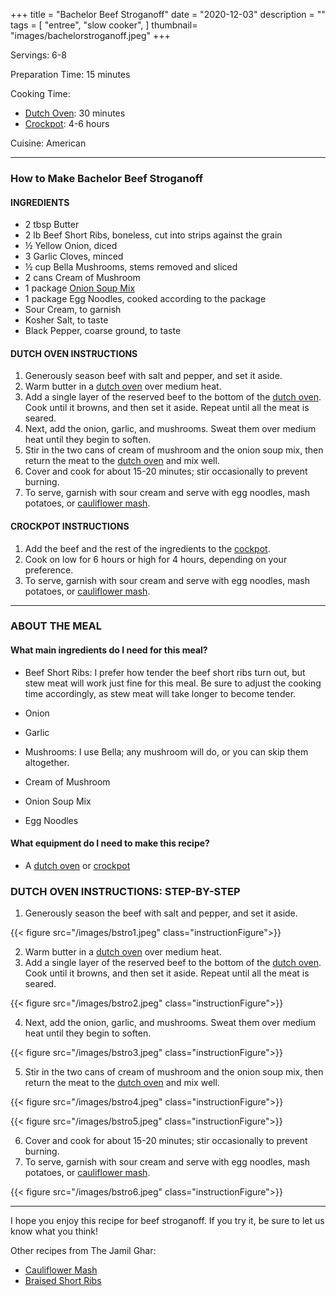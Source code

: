 +++
title = "Bachelor Beef Stroganoff"
date = "2020-12-03"
description = ""
tags = [
    "entree",
    "slow cooker", 
]
thumbnail= "images/bachelorstroganoff.jpeg"
+++

Servings: 6-8 <!--more-->

Preparation Time: 15 minutes 

Cooking Time: 

* [Dutch Oven](https://amzn.to/3qf0Yfz): 30 minutes 
* [Crockpot](https://amzn.to/3qetMos): 4-6 hours

Cuisine: American 

---- 

### How to Make Bachelor Beef Stroganoff 

#### INGREDIENTS 
 
* 2 tbsp Butter
* 2 lb Beef Short Ribs, boneless, cut into strips against the grain 
* ½ Yellow Onion, diced 
* 3 Garlic Cloves, minced 
* ½ cup Bella Mushrooms, stems removed and sliced 
* 2 cans Cream of Mushroom 
* 1 package [Onion Soup Mix](https://amzn.to/3GXCZY9)
* 1 package Egg Noodles, cooked according to the package
* Sour Cream, to garnish
* Kosher Salt, to taste 
* Black Pepper, coarse ground, to taste

#### DUTCH OVEN INSTRUCTIONS 

1. Generously season beef with salt and pepper, and set it aside. 
2. Warm butter in a [dutch oven](https://amzn.to/3qf0Yfz) over medium heat. 
3. Add a single layer of the reserved beef to the bottom of the [dutch oven](https://amzn.to/3qf0Yfz). Cook until it browns, and then set it aside. Repeat until all the meat is seared.  
4. Next, add the onion, garlic, and mushrooms. Sweat them over medium heat until they begin to soften. 
5. Stir in the two cans of cream of mushroom and the onion soup mix, then return the meat to the [dutch oven](https://amzn.to/3qf0Yfz) and mix well.  
6. Cover and cook for about 15-20 minutes; stir occasionally to prevent burning. 
7. To serve, garnish with sour cream and serve with egg noodles, mash potatoes, or [cauliflower mash](https://www.jamilghar.com/recipe/cauliflower_mash/). 

#### CROCKPOT INSTRUCTIONS 

1. Add the beef and the rest of the ingredients to the [cockpot](https://amzn.to/3qetMos). 
2. Cook on low for 6 hours or high for 4 hours, depending on your preference.
3. To serve, garnish with sour cream and serve with egg noodles, mash potatoes, or [cauliflower mash](https://www.jamilghar.com/recipe/cauliflower_mash/). 

 ----

### ABOUT THE MEAL

#### What main ingredients do I need for this meal?

* Beef Short Ribs: I prefer how tender the beef short ribs turn out, but stew meat will work just fine for this meal. Be sure to adjust the cooking time accordingly, as stew meat will take longer to become tender. 

* Onion 

* Garlic 

* Mushrooms: I use Bella; any mushroom will do, or you can skip them altogether. 

* Cream of Mushroom 

* Onion Soup Mix 

* Egg Noodles 

#### What equipment do I need to make this recipe?

* A [dutch oven](https://amzn.to/3qf0Yfz) or [crockpot](https://amzn.to/3qetMos)

### DUTCH OVEN INSTRUCTIONS: STEP-BY-STEP 

1. Generously season the beef with salt and pepper, and set it aside. 

{{< figure src="/images/bstro1.jpeg" class="instructionFigure">}}

2. Warm butter in a [dutch oven](https://amzn.to/3qf0Yfz) over medium heat. 
3. Add a single layer of the reserved beef to the bottom of the [dutch oven](https://amzn.to/3qf0Yfz). Cook until it browns, and then set it aside. Repeat until all the meat is seared.  

{{< figure src="/images/bstro2.jpeg" class="instructionFigure">}}

4. Next, add the onion, garlic, and mushrooms. Sweat them over medium heat until they begin to soften. 

{{< figure src="/images/bstro3.jpeg" class="instructionFigure">}}

5. Stir in the two cans of cream of mushroom and the onion soup mix, then return the meat to the [dutch oven](https://amzn.to/3qf0Yfz) and mix well.  

{{< figure src="/images/bstro4.jpeg" class="instructionFigure">}}

{{< figure src="/images/bstro5.jpeg" class="instructionFigure">}}

6. Cover and cook for about 15-20 minutes; stir occasionally to prevent burning. 
7. To serve, garnish with sour cream and serve with egg noodles, mash potatoes, or [cauliflower mash](https://www.jamilghar.com/recipe/cauliflower_mash/). 

{{< figure src="/images/bstro6.jpeg" class="instructionFigure">}}

----

I hope you enjoy this recipe for beef stroganoff. If you try it, be sure to let us know what you think!

Other recipes from The Jamil Ghar:

* [Cauliflower Mash](https://www.jamilghar.com/recipe/cauliflower_mash/) 
* [Braised Short Ribs](https://www.jamilghar.com/recipe/braised_short_ribs/)

